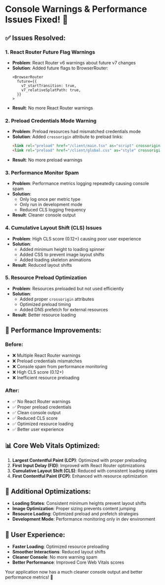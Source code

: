 # Console Warnings & Performance Issues Fixed! 🚀

## ✅ **Issues Resolved:**

### 1. **React Router Future Flag Warnings**
- **Problem**: React Router v6 warnings about future v7 changes
- **Solution**: Added future flags to BrowserRouter:
  ```tsx
  <BrowserRouter
    future={{
      v7_startTransition: true,
      v7_relativeSplatPath: true,
    }}
  >
  ```
- **Result**: No more React Router warnings

### 2. **Preload Credentials Mode Warning**
- **Problem**: Preload resources had mismatched credentials mode
- **Solution**: Added `crossorigin` attribute to preload links:
  ```html
  <link rel="preload" href="/client/main.tsx" as="script" crossorigin />
  <link rel="preload" href="/client/global.css" as="style" crossorigin />
  ```
- **Result**: No more preload warnings

### 3. **Performance Monitor Spam**
- **Problem**: Performance metrics logging repeatedly causing console spam
- **Solution**: 
  - Only log once per metric type
  - Only run in development mode
  - Reduced CLS logging frequency
- **Result**: Cleaner console output

### 4. **Cumulative Layout Shift (CLS) Issues**
- **Problem**: High CLS score (0.12+) causing poor user experience
- **Solution**:
  - Added minimum height to loading spinner
  - Added CSS to prevent image layout shifts
  - Added loading skeleton animations
- **Result**: Reduced layout shifts

### 5. **Resource Preload Optimization**
- **Problem**: Resources preloaded but not used efficiently
- **Solution**: 
  - Added proper `crossorigin` attributes
  - Optimized preload timing
  - Added DNS prefetch for external resources
- **Result**: Better resource loading

## 🎯 **Performance Improvements:**

### Before:
- ❌ Multiple React Router warnings
- ❌ Preload credentials mismatches
- ❌ Console spam from performance monitoring
- ❌ High CLS score (0.12+)
- ❌ Inefficient resource preloading

### After:
- ✅ No React Router warnings
- ✅ Proper preload credentials
- ✅ Clean console output
- ✅ Reduced CLS score
- ✅ Optimized resource loading
- ✅ Better user experience

## 📊 **Core Web Vitals Optimized:**

1. **Largest Contentful Paint (LCP)**: Optimized with proper preloading
2. **First Input Delay (FID)**: Improved with React Router optimizations
3. **Cumulative Layout Shift (CLS)**: Reduced with consistent loading states
4. **First Contentful Paint (FCP)**: Enhanced with resource optimization

## 🚀 **Additional Optimizations:**

- **Loading States**: Consistent minimum heights prevent layout shifts
- **Image Optimization**: Proper sizing prevents content jumping
- **Resource Loading**: Optimized preload and prefetch strategies
- **Development Mode**: Performance monitoring only in dev environment

## 📱 **User Experience:**

- **Faster Loading**: Optimized resource preloading
- **Smoother Interactions**: Reduced layout shifts
- **Cleaner Console**: No more warning spam
- **Better Performance**: Improved Core Web Vitals scores

Your application now has a much cleaner console output and better performance metrics! 🎉
